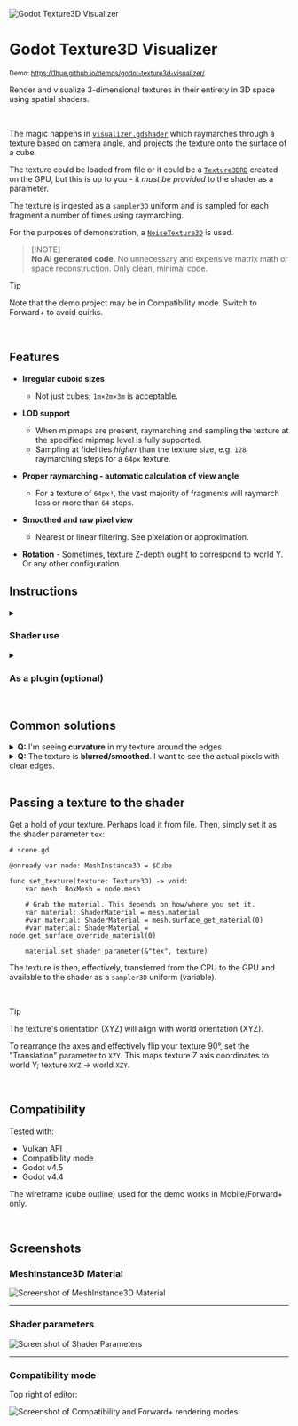![Godot Texture3D Visualizer](/assets/images/hero.png)

# Godot Texture3D Visualizer

<sup>Demo: https://1hue.github.io/demos/godot-texture3d-visualizer/</sup>

Render and visualize 3-dimensional textures in their entirety in 3D space using spatial shaders.

<br />

The magic happens in [`visualizer.gdshader`](/addons/texture3d_visualizer/visualizer.gdshader) which raymarches through a texture based on camera angle, and projects the texture onto the surface of a cube.

The texture could be loaded from file or it could be a [`Texture3DRD`](https://docs.godotengine.org/en/stable/classes/class_texture3drd.html) created on the GPU, but this is up to you - it _must be provided_ to the shader as a parameter.

The texture is ingested as a `sampler3D` uniform and is sampled for each fragment a number of times using raymarching.

For the purposes of demonstration, a [`NoiseTexture3D`](https://docs.godotengine.org/en/stable/classes/class_noisetexture3d.html) is used.

> [!NOTE]\
> **No AI generated code**. No unnecessary and expensive matrix math or space reconstruction. Only clean, minimal code.

> [!TIP]
> Note that the demo project may be in Compatibility mode. Switch to Forward+ to avoid quirks.

<br />

## Features

- **Irregular cuboid sizes**

  - Not just cubes; `1m×2m×3m` is acceptable.

- **LOD support**

  - When mipmaps are present, raymarching and sampling the texture at the specified mipmap level is fully supported.
  - Sampling at fidelities _higher_ than the texture size, e.g. `128` raymarching steps for a `64px` texture.

- **Proper raymarching - automatic calculation of view angle**

  - For a texture of `64px³`, the vast majority of fragments will raymarch less or more than `64` steps.

- **Smoothed and raw pixel view**

  - Nearest or linear filtering. See pixelation or approximation.

- **Rotation** - Sometimes, texture Z-depth ought to correspond to world Y. Or any other configuration.
  <br />

## Instructions

<details>
<summary><h3>Shader use</h3></summary>

1. Create a `MeshInstance3D` node in your scene.

2. Set the Mesh to be `BoxMesh` of size `5m`x`5m`x`5m`.

3. Set the Material or Surface Material Override to a new `ShaderMaterial`.

4. Set [`visualizer.gdshader`](/addons/texture3d_visualizer/visualizer.gdshader) as the material's shader by dragging the file or using "Load"/"Quick Load".

5. Set your 3D texture as the "Tex" shader parameter.

6. Ensure the "Model Size" shader parameter matches the mesh size.
</details>
<details>
<summary><h3>As a plugin (optional)</h3></summary>
<br />

A basic helper node that sets up the shader is included as a Godot plugin.

1. Enable the "Texture3D Visualizer" plugin via Project Settings.

2. Add a `Texture3DVisualizer` node to your scene.

3. Set the Texture parameter.

This will simply create a BoxMesh with a Material Override and pass the texture to the shader.

</details>

<br />

## Common solutions

<details>
<summary>
<b>Q:</b> I'm seeing <strong>curvature</strong> in my texture around the edges.
</summary>
<br />

**A:** Ensure your texture has the same proportions as the box size. For example, a `128x128x128` texture will become warped when trying to fit into a `128x64x128` space.

<br />
</details>

<details>
<summary>
<b>Q:</b> The texture is <strong>blurred/smoothed</strong>. I want to see the actual pixels with clear edges.
</summary>
<br />

**A:** Swap `filter_linear_mipmap` for `filter_nearest_mipmap` in [`visualizer.gdshader`](/addons/texture3d_visualizer/visualizer.gdshader#L5) to remove any texel approximation/smoothing.

</details>

<br />

## Passing a texture to the shader

Get a hold of your texture. Perhaps load it from file. Then, simply set it as the shader parameter `tex`:

```gdscript
# scene.gd

@onready var node: MeshInstance3D = $Cube

func set_texture(texture: Texture3D) -> void:
	var mesh: BoxMesh = node.mesh

	# Grab the material. This depends on how/where you set it.
	var material: ShaderMaterial = mesh.material
	#var material: ShaderMaterial = mesh.surface_get_material(0)
	#var material: ShaderMaterial = node.get_surface_override_material(0)

	material.set_shader_parameter(&"tex", texture)
```

The texture is then, effectively, transferred from the CPU to the GPU and available to the shader as a `sampler3D` uniform (variable).

<br />

> [!TIP]
> The texture's orientation (XYZ) will align with world orientation (XYZ).
>
> To rearrange the axes and effectively flip your texture 90°, set the "Translation" parameter to `XZY`. This maps texture Z axis coordinates to world Y; texture `XYZ` -> world `XZY`.

<br />

## Compatibility

Tested with:

- Vulkan API
- Compatibility mode
- Godot v4.5
- Godot v4.4

The wireframe (cube outline) used for the demo works in Mobile/Forward+ only.

<br />

## Screenshots

### MeshInstance3D Material

![Screenshot of MeshInstance3D Material](/assets/images/mesh_instance_3d.png)

---

### Shader parameters

![Screenshot of Shader Parameters](/assets/images/shader_parameters.png)

---

### Compatibility mode

Top right of editor:

![Screenshot of Compatibility and Forward+ rendering modes](/assets/images/compatibility_mode.png)
